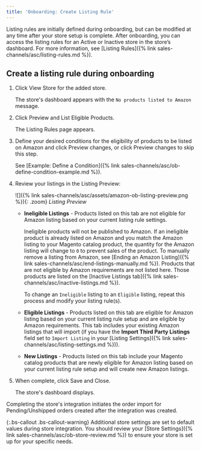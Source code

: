 ```yaml
---
title: 'Onboarding: Create Listing Rule'
---
```


Listing rules are initially defined during onboarding, but can be modified at any time after your store setup is complete. After onboarding, you can access the listing rules for an Active or Inactive store in the store’s dashboard. For more information, see [Listing Rules]({% link sales-channels/asc/listing-rules.md %}).

## Create a listing rule during onboarding

1. Click <span class="btn">View Store</span> for the added store.

    The store's dashboard appears with the `No products listed to Amazon` message.

1. Click <span class="btn">Preview and List Eligible Products</span>.

    The Listing Rules page appears.

1. Define your desired conditions for the eligibility of products to be listed on Amazon and click <span class="btn">Preview changes</span>, or click <span class="btn">Preview changes</span> to skip this step.

    See [Example: Define a Condition]({% link sales-channels/asc/ob-define-condition-example.md %}).

1. Review your listings in the Listing Preview:

    ![]({% link sales-channels/asc/assets/amazon-ob-listing-preview.png %}){: .zoom}
    _Listing Preview_

    - **Ineligible Listings** - Products listed on this tab are not eligible for Amazon listing based on your current listing rule settings.

         Ineligible products will not be published to Amazon. If an ineligible product is already listed on Amazon and you match the Amazon listing to your Magento catalog product, the quantity for the Amazon listing will change to `0` to prevent sales of the product. To manually remove a listing from Amazon, see [Ending an Amazon Listing]({% link sales-channels/asc/end-listings-manually.md %}). Products that are not eligible by Amazon requirements are not listed here. Those products are listed on the [Inactive Listings tab]({% link sales-channels/asc/inactive-listings.md %}).

         To change an `Ineligible` listing to an `Eligible` listing, repeat this process and modify your listing rule(s).

    - **Eligible Listings** - Products listed on this tab are eligible for Amazon listing based on your current listing rule setup and are eligible by Amazon requirements. This tab includes your existing Amazon listings that will import (if you have the **Import Third Party Listings** field set to `Import Listing` in your [Listing Settings]({% link sales-channels/asc/listing-settings.md %})).

    - **New Listings** - Products listed on this tab include your Magento catalog products that are newly eligible for Amazon listing based on your current listing rule setup and will create new Amazon listings.

1. When complete, click <span class="btn">Save and Close</span>.

   The store's dashboard displays.

Completing the store's integration initiates the order import for Pending/Unshipped orders created after the integration was created.

{:.bs-callout .bs-callout-warning}
Additional store settings are set to default values during store integration. You should review your [Store Settings]({% link sales-channels/asc/ob-store-review.md %}) to ensure your store is set up for your specific needs.
